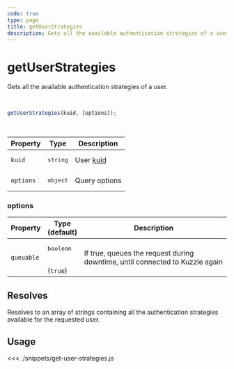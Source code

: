 ```yaml
---
code: true
type: page
title: getUserStrategies
description: Gets all the available authentication strategies of a user
---
```


# getUserStrategies

<SinceBadge version="Kuzzle 2.9.0"/>
<SinceBadge version="auto-version"/>

Gets all the available authentication strategies of a user.

<br />

```js
getUserStrategies(kuid, [options]);
```

<br />

| Property | Type | Description |
|--- |--- |--- |
| `kuid` | <pre>string</pre> | User [kuid](/core/2/guides/main-concepts/authentication#kuzzle-user-identifier-kuid) |
| `options` | <pre>object</pre> | Query options |

### options

| Property | Type<br />(default) | Description |
| --- | --- | --- |
| `queuable` | <pre>boolean</pre><br />(`true`) | If true, queues the request during downtime, until connected to Kuzzle again |

## Resolves

Resolves to an array of strings containing all the authentication strategies available for the requested user.

## Usage

<<< ./snippets/get-user-strategies.js
